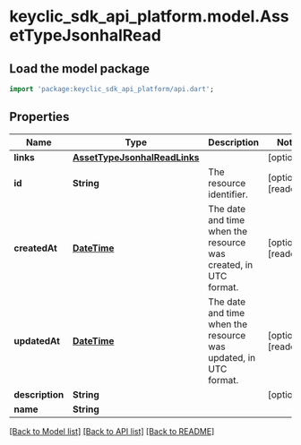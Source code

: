 # keyclic_sdk_api_platform.model.AssetTypeJsonhalRead

## Load the model package
```dart
import 'package:keyclic_sdk_api_platform/api.dart';
```

## Properties
Name | Type | Description | Notes
------------ | ------------- | ------------- | -------------
**links** | [**AssetTypeJsonhalReadLinks**](AssetTypeJsonhalReadLinks.md) |  | [optional] 
**id** | **String** | The resource identifier. | [optional] [readonly] 
**createdAt** | [**DateTime**](DateTime.md) | The date and time when the resource was created, in UTC format. | [optional] [readonly] 
**updatedAt** | [**DateTime**](DateTime.md) | The date and time when the resource was updated, in UTC format. | [optional] [readonly] 
**description** | **String** |  | [optional] 
**name** | **String** |  | 

[[Back to Model list]](../README.md#documentation-for-models) [[Back to API list]](../README.md#documentation-for-api-endpoints) [[Back to README]](../README.md)


